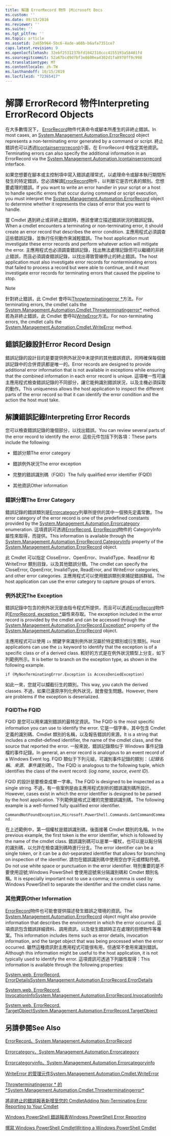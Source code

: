 ```yaml
---
title: 解讀 ErrorRecord 物件 |Microsoft Docs
ms.custom: ''
ms.date: 09/13/2016
ms.reviewer: ''
ms.suite: ''
ms.tgt_pltfrm: ''
ms.topic: article
ms.assetid: 2a65b964-5bc6-4ade-a66b-b6afa7351ce7
caps.latest.revision: 9
ms.openlocfilehash: 32ebf2531237bfd1042310ccc4155193a58401fd
ms.sourcegitcommit: 52a67bcd9d7bf3e8600ea4302d1fa8970ff9c998
ms.translationtype: MT
ms.contentlocale: zh-TW
ms.lasthandoff: 10/15/2019
ms.locfileid: "72365417"
---
```

# <a name="interpreting-errorrecord-objects"></a><span data-ttu-id="531af-102">解譯 ErrorRecord 物件</span><span class="sxs-lookup"><span data-stu-id="531af-102">Interpreting ErrorRecord Objects</span></span>

<span data-ttu-id="531af-103">在大多數情況下， [ErrorRecord](/dotnet/api/System.Management.Automation.ErrorRecord)物件代表命令或腳本所產生的非終止錯誤。</span><span class="sxs-lookup"><span data-stu-id="531af-103">In most cases, an [System.Management.Automation.ErrorRecord](/dotnet/api/System.Management.Automation.ErrorRecord) object represents a non-terminating error generated by a command or script.</span></span> <span data-ttu-id="531af-104">終止錯誤也可以透過[Icontainserrorrecord](/dotnet/api/System.Management.Automation.IContainsErrorRecord)介面，在 ErrorRecord 中指定其他資訊。</span><span class="sxs-lookup"><span data-stu-id="531af-104">Terminating errors can also specify the additional information in an ErrorRecord via the [System.Management.Automation.Icontainserrorrecord](/dotnet/api/System.Management.Automation.IContainsErrorRecord) interface.</span></span>

<span data-ttu-id="531af-105">如果您想要在腳本或主控制項中寫入錯誤處理常式，以處理命令或腳本執行期間所發生的特定錯誤，您必須解讀[ErrorRecord](/dotnet/api/System.Management.Automation.ErrorRecord)物件，以判斷它是否代表的類別。您想要處理的錯誤。</span><span class="sxs-lookup"><span data-stu-id="531af-105">If you want to write an error handler in your script or a host to handle specific errors that occur during command or script execution, you must interpret the [System.Management.Automation.ErrorRecord](/dotnet/api/System.Management.Automation.ErrorRecord) object to determine whether it represents the class of error that you want to handle.</span></span>

<span data-ttu-id="531af-106">當 Cmdlet 遇到終止或非終止錯誤時，應該會建立描述錯誤狀況的錯誤記錄。</span><span class="sxs-lookup"><span data-stu-id="531af-106">When a cmdlet encounters a terminating or non-terminating error, it should create an error record that describes the error condition.</span></span> <span data-ttu-id="531af-107">主應用程式必須調查這些錯誤記錄，並執行任何動作來減輕錯誤。</span><span class="sxs-lookup"><span data-stu-id="531af-107">The host application must investigate these error records and perform whatever action will mitigate the error.</span></span> <span data-ttu-id="531af-108">主應用程式也必須調查錯誤記錄，找出無法處理記錄但可以繼續的非終止錯誤，而且必須調查錯誤記錄，以找出導致管線停止的終止錯誤。</span><span class="sxs-lookup"><span data-stu-id="531af-108">The host application must also investigate error records for nonterminating errors that failed to process a record but were able to continue, and it must investigate error records for terminating errors that caused the pipeline to stop.</span></span>

> [!NOTE]
> <span data-ttu-id="531af-109">針對終止錯誤，此 Cmdlet 會呼叫[Throwterminatingerror \*](/dotnet/api/System.Management.Automation.Cmdlet.ThrowTerminatingError)方法。</span><span class="sxs-lookup"><span data-stu-id="531af-109">For terminating errors, the cmdlet calls the [System.Management.Automation.Cmdlet.Throwterminatingerror\*](/dotnet/api/System.Management.Automation.Cmdlet.ThrowTerminatingError) method.</span></span> <span data-ttu-id="531af-110">若為非終止錯誤，此 Cmdlet 會呼叫[WriteError](/dotnet/api/System.Management.Automation.Cmdlet.WriteError)方法。</span><span class="sxs-lookup"><span data-stu-id="531af-110">For non-terminating errors, the cmdlet calls the [System.Management.Automation.Cmdlet.WriteError](/dotnet/api/System.Management.Automation.Cmdlet.WriteError) method.</span></span>

## <a name="error-record-design"></a><span data-ttu-id="531af-111">錯誤記錄設計</span><span class="sxs-lookup"><span data-stu-id="531af-111">Error Record Design</span></span>

<span data-ttu-id="531af-112">錯誤記錄的設計目的是要提供例外狀況中未提供的其他錯誤資訊，同時確保每個錯誤記錄中的合併資訊都是唯一的。</span><span class="sxs-lookup"><span data-stu-id="531af-112">Error records are designed to provide additional error information that is not available in exceptions while ensuring that the combined information in each error record is unique.</span></span> <span data-ttu-id="531af-113">這項唯一性可讓主應用程式檢查錯誤記錄的不同部分，讓它能夠識別錯誤狀況，以及主機必須採取的動作。</span><span class="sxs-lookup"><span data-stu-id="531af-113">This uniqueness allows the host application to inspect the different parts of the error record so that it can identify the error condition and the action the host must take.</span></span>

## <a name="interpreting-error-records"></a><span data-ttu-id="531af-114">解讀錯誤記錄</span><span class="sxs-lookup"><span data-stu-id="531af-114">Interpreting Error Records</span></span>

<span data-ttu-id="531af-115">您可以檢查錯誤記錄的幾個部分，以找出錯誤。</span><span class="sxs-lookup"><span data-stu-id="531af-115">You can review several parts of the error record to identify the error.</span></span> <span data-ttu-id="531af-116">這些元件包括下列各項：</span><span class="sxs-lookup"><span data-stu-id="531af-116">These parts include the following:</span></span>

- <span data-ttu-id="531af-117">錯誤分類</span><span class="sxs-lookup"><span data-stu-id="531af-117">The error category</span></span>

- <span data-ttu-id="531af-118">錯誤例外狀況</span><span class="sxs-lookup"><span data-stu-id="531af-118">The error exception</span></span>

- <span data-ttu-id="531af-119">完整的錯誤識別碼（FQID）</span><span class="sxs-lookup"><span data-stu-id="531af-119">The fully qualified error identifier (FQID)</span></span>

- <span data-ttu-id="531af-120">其他資訊</span><span class="sxs-lookup"><span data-stu-id="531af-120">Other information</span></span>

### <a name="the-error-category"></a><span data-ttu-id="531af-121">錯誤分類</span><span class="sxs-lookup"><span data-stu-id="531af-121">The Error Category</span></span>

<span data-ttu-id="531af-122">錯誤記錄的錯誤類別是[Errorcategory](/dotnet/api/System.Management.Automation.ErrorCategory)列舉所提供的其中一個預先定義常數。</span><span class="sxs-lookup"><span data-stu-id="531af-122">The error category of the error record is one of the predefined constants provided by the [System.Management.Automation.Errorcategory](/dotnet/api/System.Management.Automation.ErrorCategory) enumeration.</span></span> <span data-ttu-id="531af-123">這項資訊可透過[ErrorRecord.](/dotnet/api/System.Management.Automation.ErrorRecord.CategoryInfo) [ErrorRecord](/dotnet/api/System.Management.Automation.ErrorRecord)物件的 CategoryInfo 屬性來取得，而提供。</span><span class="sxs-lookup"><span data-stu-id="531af-123">This information  is available through the [System.Management.Automation.ErrorRecord.CategoryInfo](/dotnet/api/System.Management.Automation.ErrorRecord.CategoryInfo) property of the [System.Management.Automation.ErrorRecord](/dotnet/api/System.Management.Automation.ErrorRecord) object.</span></span>

<span data-ttu-id="531af-124">此 Cmdlet 可以指定 CloseError、OpenError、InvalidType、ReadError 和 WriteError 類別目錄，以及其他錯誤分類。</span><span class="sxs-lookup"><span data-stu-id="531af-124">The cmdlet can specify the CloseError, OpenError, InvalidType, ReadError, and WriteError categories, and other error categories.</span></span> <span data-ttu-id="531af-125">主應用程式可以使用錯誤類別來捕捉錯誤群組。</span><span class="sxs-lookup"><span data-stu-id="531af-125">The host application can use the error category to capture groups of errors.</span></span>

### <a name="the-exception"></a><span data-ttu-id="531af-126">例外狀況</span><span class="sxs-lookup"><span data-stu-id="531af-126">The Exception</span></span>

<span data-ttu-id="531af-127">錯誤記錄中包含的例外狀況是由指令程式所提供，而且可以透過[ErrorRecord](/dotnet/api/System.Management.Automation.ErrorRecord)物件的[ErrorRecord. exception \*](/dotnet/api/System.Management.Automation.ErrorRecord.Exception)屬性來存取。</span><span class="sxs-lookup"><span data-stu-id="531af-127">The exception included in the error record is provided by the cmdlet and can be accessed through the [System.Management.Automation.ErrorRecord.Exception\*](/dotnet/api/System.Management.Automation.ErrorRecord.Exception) property of the [System.Management.Automation.ErrorRecord](/dotnet/api/System.Management.Automation.ErrorRecord) object.</span></span>

<span data-ttu-id="531af-128">主應用程式可以使用 `is` 關鍵字來識別例外狀況屬於特定類別或衍生類別。</span><span class="sxs-lookup"><span data-stu-id="531af-128">Host applications can use the `is` keyword to identify that the exception is of a specific class or of a derived class.</span></span> <span data-ttu-id="531af-129">較好的方式是在例外狀況類型上分支，如下列範例所示。</span><span class="sxs-lookup"><span data-stu-id="531af-129">It is better to branch on the exception type, as shown in the following example.</span></span>

`if (MyNonTerminatingError.Exception is AccessDeniedException)`

<span data-ttu-id="531af-130">如此一來，您就可以攔截衍生的類別。</span><span class="sxs-lookup"><span data-stu-id="531af-130">This way, you catch the derived classes.</span></span> <span data-ttu-id="531af-131">不過，如果已還原序列化例外狀況，就會發生問題。</span><span class="sxs-lookup"><span data-stu-id="531af-131">However, there are problems if the exception is deserialized.</span></span>

### <a name="the-fqid"></a><span data-ttu-id="531af-132">FQID</span><span class="sxs-lookup"><span data-stu-id="531af-132">The FQID</span></span>

<span data-ttu-id="531af-133">FQID 是您可以用來識別錯誤的最特定資訊。</span><span class="sxs-lookup"><span data-stu-id="531af-133">The FQID is the most specific information you can use to identify the error.</span></span> <span data-ttu-id="531af-134">它是一個字串，其中包含 Cmdlet 定義的識別碼、Cmdlet 類別的名稱，以及報告錯誤的來源。</span><span class="sxs-lookup"><span data-stu-id="531af-134">It is a string that includes a cmdlet-defined identifier, the name of the cmdlet class, and the source that reported the error.</span></span> <span data-ttu-id="531af-135">一般來說，錯誤記錄類似于 Windows 事件記錄檔的事件記錄。</span><span class="sxs-lookup"><span data-stu-id="531af-135">In general, an error record is analogous to an event record of a Windows Event log.</span></span> <span data-ttu-id="531af-136">FQID 類似于下列元組，可識別事件記錄的類別：（*記錄名稱*、*來源*、*事件識別碼*）。</span><span class="sxs-lookup"><span data-stu-id="531af-136">The FQID is analogous to the following tuple, which identifies the class of the event record: (*log name*, *source*, *event ID*).</span></span>

<span data-ttu-id="531af-137">FQID 的設計是要檢查成單一字串。</span><span class="sxs-lookup"><span data-stu-id="531af-137">The FQID is designed to be inspected as a single string.</span></span> <span data-ttu-id="531af-138">不過，有一些案例是由主應用程式剖析的錯誤識別碼所設計。</span><span class="sxs-lookup"><span data-stu-id="531af-138">However, cases exist in which the error identifier is designed to be parsed by the host application.</span></span> <span data-ttu-id="531af-139">下列範例是格式正確的完整錯誤識別碼。</span><span class="sxs-lookup"><span data-stu-id="531af-139">The following example is a well-formed fully qualified error identifier.</span></span>

`CommandNotFoundException,Microsoft.PowerShell.Commands.GetCommandCommand.`

<span data-ttu-id="531af-140">在上述範例中，第一個權杖是錯誤識別碼，後面接著 Cmdlet 類別的名稱。</span><span class="sxs-lookup"><span data-stu-id="531af-140">In the previous example, the first token is the error identifier, which is followed by the name of the cmdlet class.</span></span> <span data-ttu-id="531af-141">錯誤識別碼可以是單一權杖，也可以是以點分隔的識別碼，以允許在檢查識別碼時進行分支。</span><span class="sxs-lookup"><span data-stu-id="531af-141">The error identifier can be a single token, or it can be a dot-separated identifier that allows for branching on inspection of the identifier.</span></span> <span data-ttu-id="531af-142">請勿在錯誤識別碼中使用空白字元或標點符號。</span><span class="sxs-lookup"><span data-stu-id="531af-142">Do not use white space or punctuation in the error identifier.</span></span> <span data-ttu-id="531af-143">特別重要的是不要使用逗號;Windows PowerShell 會使用逗號來分隔識別碼和 Cmdlet 類別名稱。</span><span class="sxs-lookup"><span data-stu-id="531af-143">It is especially important not to use a comma; a comma is used by Windows PowerShell to separate the identifier and the cmdlet class name.</span></span>

### <a name="other-information"></a><span data-ttu-id="531af-144">其他資訊</span><span class="sxs-lookup"><span data-stu-id="531af-144">Other Information</span></span>

<span data-ttu-id="531af-145">[ErrorRecord](/dotnet/api/System.Management.Automation.ErrorRecord)物件也可能會提供描述發生錯誤之環境的資訊。</span><span class="sxs-lookup"><span data-stu-id="531af-145">The [System.Management.Automation.ErrorRecord](/dotnet/api/System.Management.Automation.ErrorRecord) object might also provide information that describes the environment in which the error occurred.</span></span> <span data-ttu-id="531af-146">這項資訊包含錯誤詳細資料、調用資訊，以及發生錯誤時正在處理的目標物件等專案。</span><span class="sxs-lookup"><span data-stu-id="531af-146">This information includes items such as error details, invocation information, and the target object that was being processed when the error occurred.</span></span> <span data-ttu-id="531af-147">雖然這種資訊對主應用程式可能很有用，但通常不會用來識別錯誤。</span><span class="sxs-lookup"><span data-stu-id="531af-147">Although this information might be useful to the host application, it is not typically used to identify the error.</span></span> <span data-ttu-id="531af-148">這項資訊可透過下列屬性取得：</span><span class="sxs-lookup"><span data-stu-id="531af-148">This information is available through the following properties:</span></span>

[<span data-ttu-id="531af-149">System.web. ErrorRecord. ErrorDetails</span><span class="sxs-lookup"><span data-stu-id="531af-149">System.Management.Automation.ErrorRecord.ErrorDetails</span></span>](/dotnet/api/System.Management.Automation.ErrorRecord.ErrorDetails)

[<span data-ttu-id="531af-150">System.web. ErrorRecord. InvocationInfo</span><span class="sxs-lookup"><span data-stu-id="531af-150">System.Management.Automation.ErrorRecord.InvocationInfo</span></span>](/dotnet/api/System.Management.Automation.ErrorRecord.InvocationInfo)

[<span data-ttu-id="531af-151">System.web. ErrorRecord. TargetObject</span><span class="sxs-lookup"><span data-stu-id="531af-151">System.Management.Automation.ErrorRecord.TargetObject</span></span>](/dotnet/api/System.Management.Automation.ErrorRecord.TargetObject)

## <a name="see-also"></a><span data-ttu-id="531af-152">另請參閱</span><span class="sxs-lookup"><span data-stu-id="531af-152">See Also</span></span>

[<span data-ttu-id="531af-153">ErrorRecord。</span><span class="sxs-lookup"><span data-stu-id="531af-153">System.Management.Automation.ErrorRecord</span></span>](/dotnet/api/System.Management.Automation.ErrorRecord)

[<span data-ttu-id="531af-154">Errorcategory。</span><span class="sxs-lookup"><span data-stu-id="531af-154">System.Management.Automation.Errorcategory</span></span>](/dotnet/api/System.Management.Automation.ErrorCategory)

[<span data-ttu-id="531af-155">Errorcategoryinfo。</span><span class="sxs-lookup"><span data-stu-id="531af-155">System.Management.Automation.Errorcategoryinfo</span></span>](/dotnet/api/System.Management.Automation.ErrorCategoryInfo)

[<span data-ttu-id="531af-156">WriteError 的管理元件</span><span class="sxs-lookup"><span data-stu-id="531af-156">System.Management.Automation.Cmdlet.WriteError</span></span>](/dotnet/api/System.Management.Automation.Cmdlet.WriteError)

[<span data-ttu-id="531af-157">Throwterminatingerror \* 的 \*</span><span class="sxs-lookup"><span data-stu-id="531af-157">System.Management.Automation.Cmdlet.Throwterminatingerror\*</span></span>](/dotnet/api/System.Management.Automation.Cmdlet.ThrowTerminatingError)

[<span data-ttu-id="531af-158">將非終止的錯誤報表新增至您的 Cmdlet</span><span class="sxs-lookup"><span data-stu-id="531af-158">Adding Non-Terminating Error Reporting to Your Cmdlet</span></span>](./adding-non-terminating-error-reporting-to-your-cmdlet.md)

[<span data-ttu-id="531af-159">Windows PowerShell 錯誤報表</span><span class="sxs-lookup"><span data-stu-id="531af-159">Windows PowerShell Error Reporting</span></span>](./error-reporting-concepts.md)

[<span data-ttu-id="531af-160">撰寫 Windows PowerShell Cmdlet</span><span class="sxs-lookup"><span data-stu-id="531af-160">Writing a Windows PowerShell Cmdlet</span></span>](./writing-a-windows-powershell-cmdlet.md)
